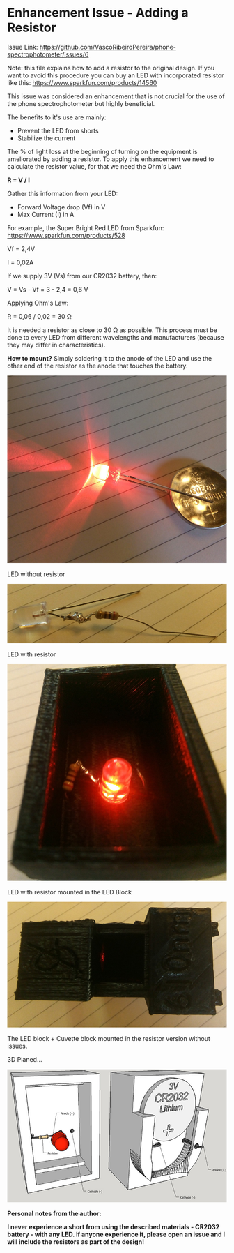 # Enhancement Issue - Adding a Resistor

Issue Link: https://github.com/VascoRibeiroPereira/phone-spectrophotometer/issues/6


Note: this file explains how to add a resistor to the original design. If you want to avoid this procedure you can buy an LED with incorporated resistor like this: https://www.sparkfun.com/products/14560


This issue was considered an enhancement that is not crucial for the use of the phone spectrophotometer but highly beneficial.

The benefits to it's use are mainly:
<ul>
  <li>Prevent the LED from shorts</li>
  <li>Stabilize the current</li>
</ul>



The % of light loss at the beginning of turning on the equipment is ameliorated by adding a resistor.
To apply this enhancement we need to calculate the resistor value, for that we need the Ohm's Law:

<b>R = V / I</b>

Gather this information from your LED:
<ul>
  <li>Forward Voltage drop (Vf) in V </li>
  <li>Max Current (I) in A</li>
</ul>

For example, the Super Bright Red LED from Sparkfun: https://www.sparkfun.com/products/528

Vf = 2,4V <p>
I = 0,02A

If we supply 3V (Vs) from our CR2032 battery, then:

V = Vs - Vf = 3 - 2,4 = 0,6 V

Applying Ohm's Law:

R = 0,06 / 0,02 = 30 Ω

It is needed a resistor as close to 30 Ω as possible. This process must be done to every LED from different wavelengths and manufacturers (because they may differ in characteristics).

<b>How to mount?</b> Simply soldering it to the anode of the LED and use the other end of the resistor as the anode that touches the battery.


![alt text](https://github.com/VascoRibeiroPereira/phone-spectrophotometer/blob/master/images/LED.jpg?raw=true)<p>
LED without resistor

![alt text](https://github.com/VascoRibeiroPereira/phone-spectrophotometer/blob/master/images/LED_Resistor.jpg)<p>
LED with resistor

![alt text](https://github.com/VascoRibeiroPereira/phone-spectrophotometer/blob/master/images/LED_Block_Resistor.jpg?raw=true)<p>
LED with resistor mounted in the LED Block

![alt text](https://github.com/VascoRibeiroPereira/phone-spectrophotometer/blob/master/images/Assembled.jpg?raw=true)<p>
The LED block + Cuvette block mounted in the resistor version without issues.

3D Planed...

![alt text](https://github.com/VascoRibeiroPereira/phone-spectrophotometer/blob/master/images/Planed_Block.jpg?raw=true)<p>

<b>Personal notes from the author:<p>
I never experience a short from using the described materials - CR2032 battery - with any LED. If anyone experience it, please open an issue and I will include the resistors as part of the design!</b>
